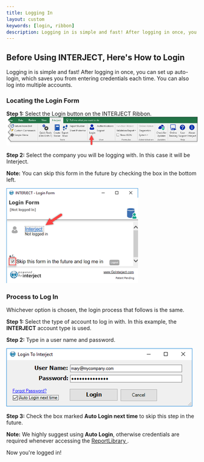 ```yaml
---
title: Logging In
layout: custom
keywords: [login, ribbon]
description: Logging in is simple and fast! After logging in once, you can set up auto-login, which saves you from entering credentials each time. You can also log into multiple accounts. 
---
```


##  Before Using INTERJECT, Here's How to Login 

Logging in is simple and fast! After logging in once, you can set up auto-login, which saves you from entering credentials each time. You can also log into multiple accounts. 

###  Locating the Login Form 

**Step 1:** Select the Login button on the INTERJECT Ribbon.  ![](/images/LogginIn/interject-ribbon-advanced-menu-login-revised.png)

**Step 2:** Select the company you will be logging with. In this case it will be Interject. 

**Note:** You can skip this form in the future by checking the box in the bottom left. 

![](/images/LogginIn/image2017-6-9_13-25-26.png)

###  Process to Log In 

Whichever option is chosen, the login process that follows is the same. 

**Step 1:** Select the type of account to log in with. In this example, the **INTERJECT** account type is used. 

**Step 2:** Type in a user name and password. 

![](/images/LogginIn/image2017-6-6_11-49-48.png)

**Step 3:** Check the box marked **Auto Login next time** to skip this step in the future. 

**Note:** We highly suggest using **Auto Login**, otherwise credentials are required whenever accessing the [ ReportLibrary ](/wAbout/Report-Library-Basics.html). 

Now you're logged in!


  


  

